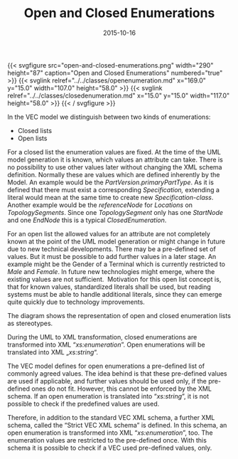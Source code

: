 ﻿---
title: Open and Closed Enumerations
toc: false
type: specs
layout: diagram
date: "2015-10-16"
draft: false
specification: VEC
version: 1.1.2
documentType: "Recommendation"
elementType: Diagram
classes:
  - OpenEnumeration
  - ClosedEnumeration
menu:
  VEC-1.1.2:    
    parent: xml-representation-of-the-model
    identifier: xml-representation-of-the-model/open-and-closed-enumerations
    weight: 1009003 

# Prev/next pager order (if `docs_section_pager` enabled in `params.toml`)
weight: 1009003
---
{{< svgfigure src="open-and-closed-enumerations.png" width="290" height="87" caption="Open and Closed Enumerations" numbered="true" >}}
  {{< svglink relref="../../classes/openenumeration.md" x="169.0" y="15.0" width="107.0" height="58.0" >}}
  {{< svglink relref="../../classes/closedenumeration.md" x="15.0" y="15.0" width="117.0" height="58.0" >}}
{{< / svgfigure >}}
<p> In the VEC model we distinguish between two kinds of enumerations:     </p>      <ul>       <li> Closed lists       </li>       <li> Open lists       </li>     </ul>     <p> For a closed list the enumeration values are fixed. At the time of the UML model generation it is known, which values an attribute can take. There is no possibility to use other values later without changing the XML schema definition. Normally these are values which are defined inherently by the Model. An example would be the <i>PartVersion.primaryPartType</i>. As it is defined that there must exist a corresponding <i>Specification,</i> extending a literal would mean at the same time to create new <i>Specification-class</i>.&#160; Another example would be the <i>referenceNode</i> for <i>Locations</i> on <i>TopologySegments</i>. Since one <i>TopologySegment</i> only has one <i>StartNode</i> and one <i>EndNode</i> this is a typical <i>ClosedEnumeration</i>.     </p>      <p> For an open list the allowed values for an attribute are not completely known at the point of the UML model generation or might change in future due to new technical developments. There may be a pre-defined set of values. But it must be possible to add further values in a later stage. An example might be the Gender of a Terminal which is currently restricted to <i>Male</i> and <i>Female</i>. In future new technologies might emerge, where the existing values are not sufficient.&#160; Motivation for this open list concept is, that for known values, standardized literals shall be used, but reading systems must be able to handle additional literals, since they can emerge quite quickly due to technology improvements.     </p>      <p> The diagram shows the representation of open and closed enumeration lists as stereotypes.     </p>      <p> During the UML to XML transformation, closed enumerations are transformed into XML “<i>xs:enumeration</i>”. Open enumerations will be translated into XML „<i>xs:string</i>“.     </p>      <p> The VEC model defines for open enumerations a pre-defined list of commonly agreed values. The idea behind is that these pre-defined values are used if applicable, and further values should be used only, if the pre-defined ones do not fit. However, this cannot be enforced by the XML schema. If an open enumeration is translated into “<i>xs:string</i>”, it is not possible to check if the predefined values are used.     </p>      <p> Therefore, in addition to the standard VEC XML schema, a further XML schema, called the “Strict VEC XML schema” is defined. In this schema, an open enumeration is transformed into XML “<i>xs:enumeration</i>”, too. The enumeration values are restricted to the pre-defined once. With this schema it is possible to check if a VEC used pre-defined values, only.      </p>